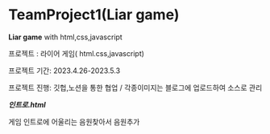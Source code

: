 # TeamProject1(Liar game)

**Liar game** with html,css,javascript

프로젝트 : 라이어 게임( html.css,javascript)

프로젝트 기간: 2023.4.26-2023.5.3

프로젝트 진행: 깃헙,노션을 통한 협업 / 각종이미지는 블로그에 업로드하여 소스로 관리 


***인트로.html***

게임 인트로에 어울리는 음원찾아서 음원추가 




